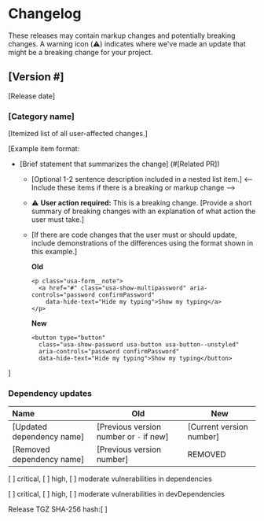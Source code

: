 # Changelog
These releases may contain markup changes and potentially breaking changes.
A warning icon (:warning:) indicates where we've made an update that might be a breaking change for your project.

## [Version #]
<!--
Every release should have an entry.
Releases should be listed in reverse chronological order, with the newest release listed first.
-->

[Release date]
<!--
Include the date the version was released.
The date should be in the following format: January 1, 2000. -->

### [Category name]
<!-- Categorize items into the following section headings.
Include only the sections that apply to this release.
Sections should be presented in alphabetical order by section heading.
If it isn't clear how to categorize an item, put it inside the `General` section.
### General
### Accessibility
### Performance
### Visual
-->

[Itemized list of all user-affected changes.]

[Example item format:

- [Brief statement that summarizes the change] (#[Related PR])
  - [Optional 1-2 sentence description included in a nested list item.]
  <-- Include these items if there is a breaking or markup change -->
  - ⚠️ **User action required:** This is a breaking change. [Provide a short summary of breaking changes with an explanation of what action the user must take.]
  - [If there are code changes that the user must or should update, include demonstrations of the differences using the format shown in this example.]

    **Old**
    ```
    <p class="usa-form__note">
      <a href="#" class="usa-show-multipassword" aria-controls="password confirmPassword"
        data-hide-text="Hide my typing">Show my typing</a>
    </p>
    ```
    **New**
    ```
    <button type="button"
      class="usa-show-password usa-button usa-button--unstyled"
      aria-controls="password confirmPassword"
      data-hide-text="Hide my typing">Show my typing</button>
    ```
]
<!--
Whenever possible, change items should:
- Include a brief description of the update that focuses on user benefit
- Use a consistent set of verbs to begin each statement
  Examples: "Fixed", "Added", "Improved", "Optimized", "Updated" at the start of the summary helps indicate change type
- Use plain language and be human-readable
- Make content scannable by keeping lines short
- Include a link to the related PR
- Be categorized under the appropriate section headings
- Include instructions for required user action
-->

### Dependency updates

| Name              | Old                                     | New                      |
| :---------------- | --------------------------------------- | ------------------------ |
| [Updated dependency name] | [Previous version number or `-` if new] | [Current version number] |
| [Removed dependency name] | [Previous version number] | REMOVED |
<!--
Share any dependency updates using the provided table structure.
If no updates, write `_No dependency updates_` in place of the dependency table. 
-->

[ ] critical, [ ] high, [ ] moderate vulnerabilities in dependencies
<!--
If no vulnerabilities, write `0 vulnerabilities in dependencies`
-->

[ ] critical, [ ] high, [ ] moderate vulnerabilities in devDependencies
<!--
If no vulnerabilities, write `0 vulnerabilities in devDependencies`
-->

Release TGZ SHA-256 hash:[ ]
